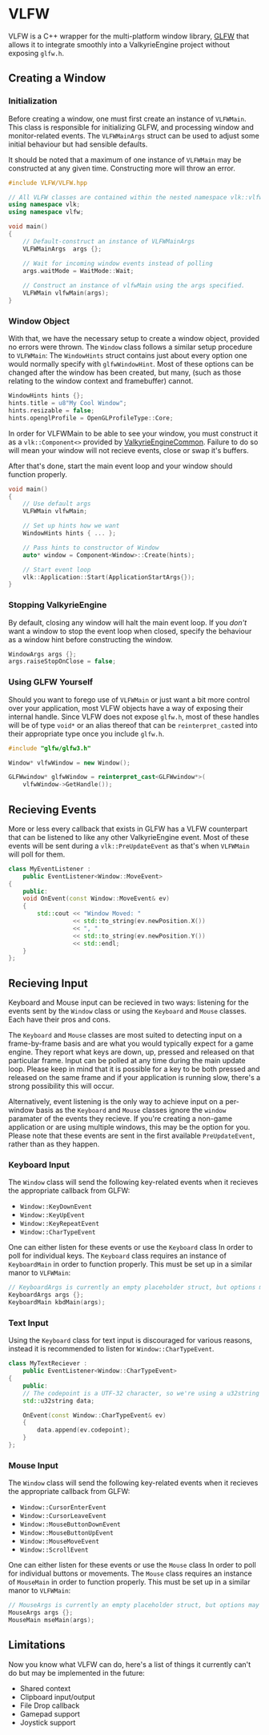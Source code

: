 # VLFW

VLFW is a C++ wrapper for the multi-platform window library, [GLFW](https://www.glfw.org/) that allows it to integrate smoothly into a ValkyrieEngine project without exposing `glfw.h`.

## Creating a Window

### Initialization

Before creating a window, one must first create an instance of `VLFWMain`. This class is responsible for initializing GLFW, and processing window and monitor-related events. The `VLFWMainArgs` struct can be used to adjust some initial behaviour but had sensible defaults.

It should be noted that a maximum of one instance of `VLFWMain` may be constructed at any given time. Constructing more will throw an error.

```cpp
#include VLFW/VLFW.hpp

// All VLFW classes are contained within the nested namespace vlk::vlfw
using namespace vlk;
using namespace vlfw;

void main()
{
    // Default-construct an instance of VLFWMainArgs
    VLFWMainArgs  args {};

    // Wait for incoming window events instead of polling
    args.waitMode = WaitMode::Wait;
    
    // Construct an instance of vlfwMain using the args specified.
    VLFWMain vlfwMain(args);
}
```

### Window Object

With that, we have the necessary setup to create a window object, provided no errors were thrown. The `Window` class follows a similar setup procedure to `VLFWMain`: The `WindowHints` struct contains just about every option one would normally specify with `glfwWindowHint`. Most of these options can be changed after the window has been created, but many, (such as those relating to the window context and framebuffer) cannot.

```cpp
WindowHints hints {};
hints.title = u8"My Cool Window";
hints.resizable = false;
hints.openglProfile = OpenGLProfileType::Core;
```

In order for VLFWMain to be able to see your window, you must construct it as a `vlk::Component<>` provided by [ValkyrieEngineCommon](https://github.com/VD-15/ValkyrieEngineCommon). Failure to do so will mean your window will not recieve events, close or swap it's buffers.

After that's done, start the main event loop and your window should function properly.

```cpp
void main()
{
    // Use default args
    VLFWMain vlfwMain;

    // Set up hints how we want
    WindowHints hints { ... };

    // Pass hints to constructor of Window
    auto* window = Component<Window>::Create(hints);

    // Start event loop
    vlk::Application::Start(ApplicationStartArgs{});
}
```

### Stopping ValkyrieEngine

By default, closing any window will halt the main event loop. If you *don't* want a window to stop the event loop when closed, specify the behaviour as a window hint before constructing the window.

```cpp
WindowArgs args {};
args.raiseStopOnClose = false;
```

### Using GLFW Yourself

Should you want to forego use of `VLFWMain` or just want a bit more control over your application, most VLFW objects have a way of exposing their internal handle. Since VLFW does not expose `glfw.h`, most of these handles will be of type `void*` or an alias thereof that can be `reinterpret_cast`ed into their appropriate type once you include `glfw.h`.

```cpp
#include "glfw/glfw3.h"

Window* vlfwWindow = new Window();

GLFWwindow* glfwWindow = reinterpret_cast<GLFWwindow*>(
    vlfwWindow->GetHandle());
```

## Recieving Events

More or less every callback that exists in GLFW has a VLFW counterpart that can be listened to like any other ValkyrieEngine event. Most of these events will be sent during a `vlk::PreUpdateEvent` as that's when `VLFWMain` will poll for them.

```cpp
class MyEventListener :
    public EventListener<Window::MoveEvent>
{
    public:
    void OnEvent(const Window::MoveEvent& ev)
    {
        std::cout << "Window Moved: "
                  << std::to_string(ev.newPosition.X())
                  << ", "
                  << std::to_string(ev.newPosition.Y())
                  << std::endl;
    }
};
```

## Recieving Input

Keyboard and Mouse input can be recieved in two ways: listening for the events sent by the `Window` class or using the `Keyboard` and `Mouse` classes. Each have their pros and cons.

The `Keyboard` and `Mouse` classes are most suited to detecting input on a frame-by-frame basis and are what you would typically expect for a game engine. They report what keys are down, up, pressed and released on that particular frame. Input can be polled at any time during the main update loop. Please keep in mind that it is possible for a key to be both pressed and released on the same frame and if your application is running slow, there's a strong possibility this will occur.

Alternatively, event listening is the only way to achieve input on a per-window basis as the `Keyboard` and `Mouse` classes ignore the `window` paramater of the events they recieve. If you're creating a non-game application or are using multiple windows, this may be the option for you. Please note that these events are sent in the first available `PreUpdateEvent`, rather than as they happen.

### Keyboard Input

The `Window` class will send the following key-related events when it recieves the appropriate callback from GLFW:

- `Window::KeyDownEvent`
- `Window::KeyUpEvent`
- `Window::KeyRepeatEvent`
- `Window::CharTypeEvent`

One can either listen for these events or use the `Keyboard` class In order to poll for individual keys. The `Keyboard` class requires an instance of `KeyboardMain` in order to function properly. This must be set up in a similar manor to `VLFWMain`:

```cpp
// KeyboardArgs is currently an empty placeholder struct, but options may be added later
KeyboardArgs args {};
KeyboardMain kbdMain(args);
```

### Text Input

Using the `Keyboard` class for text input is discouraged for various reasons, instead it is recommended to listen for `Window::CharTypeEvent`.

```cpp
class MyTextReciever :
    public EventListener<Window::CharTypeEvent>
{
    public:
    // The codepoint is a UTF-32 character, so we're using a u32string
    std::u32string data;

    OnEvent(const Window::CharTypeEvent& ev)
    {
        data.append(ev.codepoint);
    }
};
```

### Mouse Input

The `Window` class will send the following key-related events when it recieves the appropriate callback from GLFW:

- `Window::CursorEnterEvent`
- `Window::CursorLeaveEvent`
- `Window::MouseButtonDownEvent`
- `Window::MouseButtonUpEvent`
- `Window::MouseMoveEvent`
- `Window::ScrollEvent`

One can either listen for these events or use the `Mouse` class In order to poll for individual buttons or movements. The `Mouse` class requires an instance of `MouseMain` in order to function properly. This must be set up in a similar manor to `VLFWMain`:

```cpp
// MouseArgs is currently an empty placeholder struct, but options may be added later
MouseArgs args {};
MouseMain mseMain(args);
```

## Limitations

Now you know what VLFW can do, here's a list of things it currently can't do but may be implemented in the future:

- Shared context
- Clipboard input/output
- File Drop callback
- Gamepad support
- Joystick support

